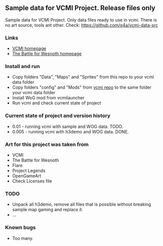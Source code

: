 ## Sample data for VCMI Project. Release files only
Sample data for VCMI Project. Only data files ready to use in vcmi. There is no art source, tools ant other. Check: https://github.com/q4a/vcmi-data-src 

### Links ###

* [VCMI homepage](http://vcmi.eu/)
* [The Battle for Wesnoth homepage](http://wesnoth.org/)

### Install and run ###

* Copy folders "Data", "Maps" and "Sprites" from this repo to your vcmi data folder
* Copy folders "config" and "Mods" from [vcmi repo](https://github.com/vcmi/vcmi) to the same folder  your vcmi data folder
* Install WoG mod from vcmilauncher
* Run vcmi and check current state of project

### Current state of project and version history ###

* 0.01 - running vcmi with sample and WOG data. TODO.
* 0.005 - running vcmi with h3demo and WOG data. DONE.

### Art for this project was taken from ###

* VCMI
* The Battle for Wesnoth
* Flare
* Project Legends
* OpenGameArt
* Check Licenses file

### TODO ###

* Unpack all h3demo, remove all files that is possible without breaking sample map gaming and replace it.
* ...

### Known bugs ###

* Too many.
